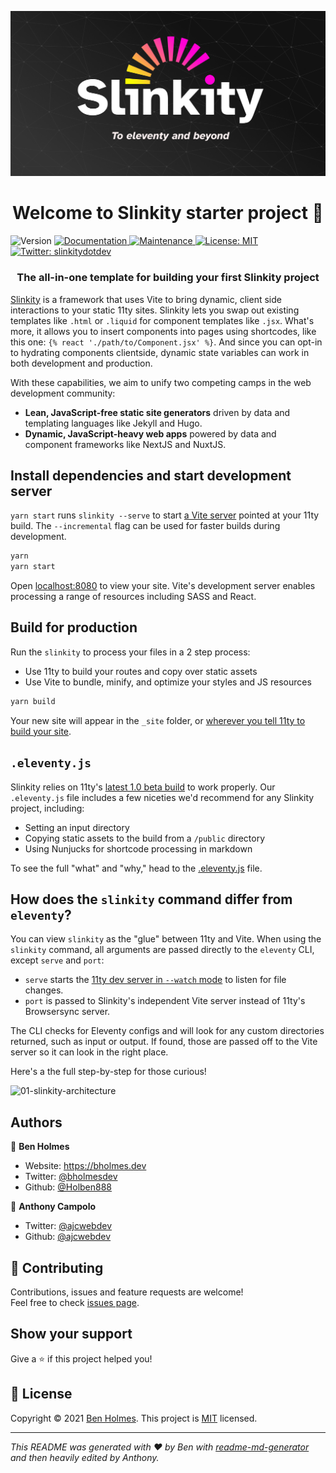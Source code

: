 ![Slinkity starter project banner](./public/images/og-image-banner.jpg)

<h1 align="center">Welcome to Slinkity starter project 👋</h1>
<p>
  <img alt="Version" src="https://img.shields.io/badge/version-1.0.0-blue.svg?cacheSeconds=2592000" />
  <a href="https://slinkity.dev/docs/" target="_blank">
    <img alt="Documentation" src="https://img.shields.io/badge/documentation-yes-brightgreen.svg" />
  </a>
  <a href="https://github.com/slinkity/slinkity-starter/graphs/commit-activity" target="_blank">
    <img alt="Maintenance" src="https://img.shields.io/badge/Maintained%3F-yes-green.svg" />
  </a>
  <a href="https://github.com/slinkity/slinkity-starter/blob/master/LICENSE" target="_blank">
    <img alt="License: MIT" src="https://img.shields.io/badge/License-MIT-yellow.svg" />
  </a>
  <a href="https://twitter.com/slinkitydotdev" target="_blank">
    <img alt="Twitter: slinkitydotdev" src="https://img.shields.io/twitter/follow/slinkitydotdev.svg?style=social" />
  </a>
</p>

<h3 align="center">The all-in-one template for building your first Slinkity project</h3>

[Slinkity](https://slinkity.dev) is a framework that uses Vite to bring dynamic, client side interactions to your static 11ty sites. Slinkity lets you swap out existing templates like `.html` or `.liquid` for component templates like `.jsx`. What's more, it allows you to insert components into pages using shortcodes, like this one: `{% react './path/to/Component.jsx' %}`. And since you can opt-in to hydrating components clientside, dynamic state variables can work in both development and production.

With these capabilities, we aim to unify two competing camps in the web development community:
* **Lean, JavaScript-free static site generators** driven by data and templating languages like Jekyll and Hugo.
* **Dynamic, JavaScript-heavy web apps** powered by data and component frameworks like NextJS and NuxtJS.

## Install dependencies and start development server

`yarn start` runs `slinkity --serve` to start [a Vite server](https://vitejs.dev/guide/#index-html-and-project-root) pointed at your 11ty build. The `--incremental` flag can be used for faster builds during development.

```bash
yarn
yarn start
```

Open [localhost:8080](http://localhost:8080/) to view your site. Vite's development server enables processing a range of resources including SASS and React.

## Build for production

Run the `slinkity` to process your files in a 2 step process:
- Use 11ty to build your routes and copy over static assets
- Use Vite to bundle, minify, and optimize your styles and JS resources

```bash
yarn build
```

Your new site will appear in the `_site` folder, or [wherever you tell 11ty to build your site](https://www.11ty.dev/docs/config/#output-directory).

## `.eleventy.js`

Slinkity relies on 11ty's [latest 1.0 beta build](https://www.npmjs.com/package/@11ty/eleventy/v/beta) to work properly. Our `.eleventy.js` file includes a few niceties we'd recommend for any Slinkity project, including:

- Setting an input directory
- Copying static assets to the build from a `/public` directory
- Using Nunjucks for shortcode processing in markdown

To see the full "what" and "why," head to the [.eleventy.js](.eleventy.js) file.

## How does the `slinkity` command differ from `eleventy`?

You can view `slinkity` as the "glue" between 11ty and Vite. When using the `slinkity` command, all arguments are passed directly to the `eleventy` CLI, except `serve` and `port`:
- `serve` starts the [11ty dev server in `--watch` mode](https://www.11ty.dev/docs/usage/#re-run-eleventy-when-you-save) to listen for file changes.
- `port` is passed to Slinkity's independent Vite server instead of 11ty's Browsersync server.

The CLI checks for Eleventy configs and will look for any custom directories returned, such as input or output. If found, those are passed off to the Vite server so it can look in the right place.

Here's a the full step-by-step for those curious!

![01-slinkity-architecture](https://raw.githubusercontent.com/slinkity/slinkity/main/assets/architecture-diagram.jpg)

## Authors

👤 **Ben Holmes**

* Website: https://bholmes.dev
* Twitter: [@bholmesdev](https://twitter.com/bholmesdev)
* Github: [@Holben888](https://github.com/Holben888)

👤 **Anthony Campolo**

* Twitter: [@ajcwebdev](https://twitter.com/ajcwebdev)
* Github: [@ajcwebdev](https://github.com/ajcwebdev)

## 🤝 Contributing

Contributions, issues and feature requests are welcome!<br />Feel free to check [issues page](https://github.com/slinkity/slinkity-starter/issues). 

## Show your support

Give a ⭐️ if this project helped you!

## 📝 License

Copyright © 2021 [Ben Holmes](https://github.com/Holben888). This project is [MIT](https://github.com/slinkity/slinkity-starter/blob/master/LICENSE) licensed.

***

_This README was generated with ❤️ by Ben with [readme-md-generator](https://github.com/kefranabg/readme-md-generator) and then heavily edited by Anthony._
